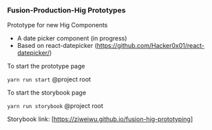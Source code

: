 ### Fusion-Production-Hig Prototypes

Prototype for new Hig Components
- A date picker component (in progress) 
- Based on react-datepicker (https://github.com/Hacker0x01/react-datepicker/)

To start the prototype page

``yarn run start`` @project root


To start the storybook page

``yarn run storybook`` @project root

Storybook link: [https://ziweiwu.github.io/fusion-hig-prototyping]
